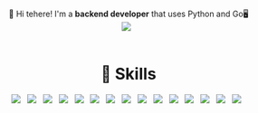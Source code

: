 <div align="center"> 
  👋 Hi tehere! I'm a <b>backend developer</b> that uses Python and Go🖥</br>
  <img src="https://img.shields.io/badge/whwjdgh4186@gmail.com-EA4335?style=flat&logo=gmail&logoColor=yellow"> &nbsp
</div> </br>

<div align="center"> 
  <h1> 📔 Skills </h1> 
    <img src="https://img.shields.io/badge/python-3776AB?style=flat&logo=python&logoColor=yellow"> &nbsp
    <img src="https://img.shields.io/badge/go-00ADD8?style=flat&logo=go&logoColor=blue"> &nbsp
    <img src="https://img.shields.io/badge/fastapi-009688?style=flat&logo=fastapi&logoColor=white"> &nbsp
    <img src="https://img.shields.io/badge/flask-000000?style=flat&logo=flask&logoColor=-000000"> &nbsp
    <img src="https://img.shields.io/badge/echo-3776AB?style=flat&logo=go&logoColor=white">  &nbsp
    <img src="https://img.shields.io/badge/nginx-009639?style=flat&logo=nginx&logoColor=white"> &nbsp
    <img src="https://img.shields.io/badge/apache-D22128?style=flat&logo=apache&logoColor=white"> &nbsp
    <img src="https://img.shields.io/badge/gunicorn-499848?style=flat&logo=gunicorn&logoColor=white"> &nbsp   
    <img src="https://img.shields.io/badge/grpc-2596BE?style=flat&logo=trpc&logoColor=white"> &nbsp
    <img src="https://img.shields.io/badge/docker-2496ED?style=flat&logo=docker&logoColor=white"> &nbsp
    <img src="https://img.shields.io/badge/debian-A81D33?style=flat&logo=debian&logoColor=white"> &nbsp
    <img src="https://img.shields.io/badge/postgresql-4169E1?style=flat&logo=postgresql&logoColor=white"> &nbsp
    <img src="https://img.shields.io/badge/oracle-F80000?style=flat&logo=oracle&logoColor=white"> &nbsp
    <img src="https://img.shields.io/badge/redis-DC382D?style=flat&logo=redis&logoColor=white"> &nbsp
    <img src="https://img.shields.io/badge/rabbitmq-FF6600?style=flat&logo=rabbitmq&logoColor=white"> &nbsp  
</div> </br> 
